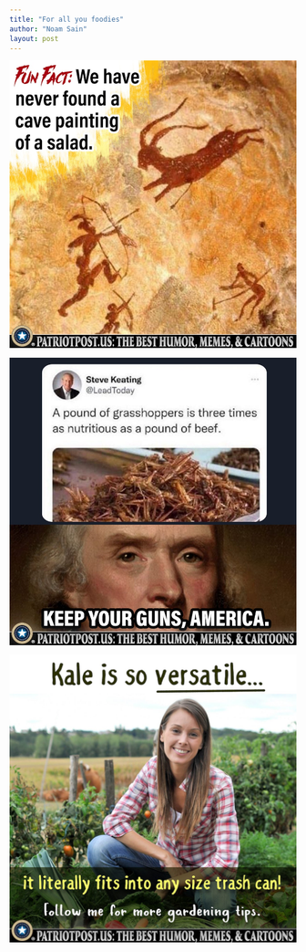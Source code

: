 ```yaml
---
title: "For all you foodies"
author: "Noam Sain"
layout: post
---
```


![Fun fact](/assets/2022/2022-10-01GEX39V1M8QTM4C0JDXSMG4MD.jpeg "Fun fact")

![Keep your guns, America](/assets/2022/2022-10-01GF6ST2BQ8HKJVB3SZQCSJY9T.jpeg "Keep your guns, America")

![Kale is so versatile](/assets/2022/2022-10-01GFBJDD27E4NMY8QNCNNB2AXH.jpeg "Kale is so versatile")
